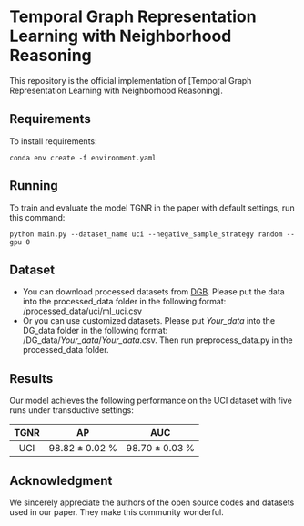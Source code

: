 
# Temporal Graph Representation Learning with Neighborhood Reasoning

This repository is the official implementation of [Temporal Graph Representation Learning with Neighborhood Reasoning]. 

## Requirements

To install requirements:

``conda env create -f environment.yaml
``

## Running

To train and evaluate the model TGNR in the paper with default settings, run this command:

``python main.py --dataset_name uci --negative_sample_strategy random --gpu 0
``

## Dataset

- You can download processed datasets from [DGB](https://github.com/fpour/DGB). Please put the data into the processed\_data folder in the following format: /processed\_data/uci/ml\_uci.csv
- Or you can use customized datasets. Please put *Your\_data* into the DG\_data folder in the following format: /DG\_data/*Your\_data*/*Your\_data*.csv. Then run preprocess_data.py in the processed\_data folder.

## Results

Our model achieves the following performance on the UCI dataset with five runs under transductive settings:

| TGNR | AP  | AUC |
|:----:|:----------------:| :----------------: |
|  UCI | 98.82 ± 0.02 %   | 98.70 ± 0.03 %     |

## Acknowledgment
We sincerely appreciate the authors of the open source codes and datasets used in our paper. They make this community wonderful.
